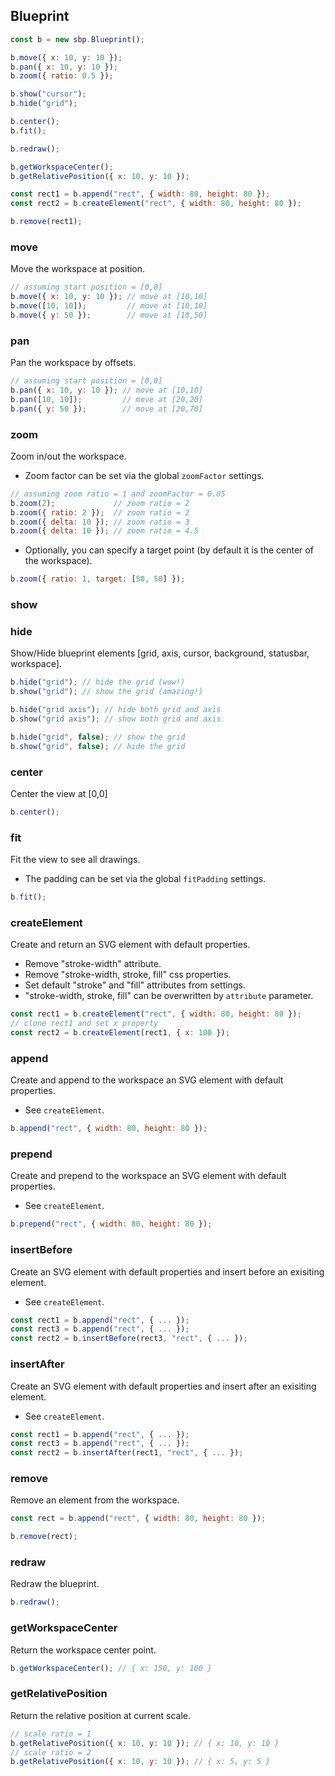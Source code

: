 ## Blueprint

```js
const b = new sbp.Blueprint();

b.move({ x: 10, y: 10 });
b.pan({ x: 10, y: 10 });
b.zoom({ ratio: 0.5 });

b.show("cursor");
b.hide("grid");

b.center();
b.fit();

b.redraw();

b.getWorkspaceCenter();
b.getRelativePosition({ x: 10, y: 10 });

const rect1 = b.append("rect", { width: 80, height: 80 });
const rect2 = b.createElement("rect", { width: 80, height: 80 });

b.remove(rect1);
```

### move

Move the workspace at position.

```js
// assuming start position = [0,0]
b.move({ x: 10, y: 10 }); // move at [10,10]
b.move([10, 10]);         // move at [10,10]
b.move({ y: 50 });        // move at [10,50]
```

### pan

Pan the workspace by offsets.

```js
// assuming start position = [0,0]
b.pan({ x: 10, y: 10 }); // move at [10,10]
b.pan([10, 10]);         // move at [20,20]
b.pan({ y: 50 });        // move at [20,70]
```

### zoom

Zoom in/out the workspace.

- Zoom factor can be set via the global `zoomFactor` settings.

```js
// assuming zoom ratio = 1 and zoomFactor = 0.05
b.zoom(2);             // zoom ratio = 2
b.zoom({ ratio: 2 });  // zoom ratio = 2
b.zoom({ delta: 10 }); // zoom ratio = 3
b.zoom({ delta: 10 }); // zoom ratio = 4.5
```

- Optionally, you can specify a target point (by default it is the center of the workspace).

```js
b.zoom({ ratio: 1, target: [50, 50] });
```

### show
### hide

Show/Hide blueprint elements [grid, axis, cursor, background, statusbar, workspace].

```js
b.hide("grid"); // hide the grid (wow!)
b.show("grid"); // show the grid (amazing!)

b.hide("grid axis"); // hide both grid and axis
b.show("grid axis"); // show both grid and axis

b.hide("grid", false); // show the grid
b.show("grid", false); // hide the grid
```

### center

Center the view at [0,0]

```js
b.center();
```

### fit

Fit the view to see all drawings.

- The padding can be set via the global `fitPadding` settings.

```js
b.fit();
```

### createElement

Create and return an SVG element with default properties.

- Remove "stroke-width" attribute.
- Remove "stroke-width, stroke, fill" css properties.
- Set default "stroke" and "fill" attributes from settings.
- "stroke-width, stroke, fill" can be overwritten by `attribute` parameter.

```js
const rect1 = b.createElement("rect", { width: 80, height: 80 });
// clone rect1 and set x property
const rect2 = b.createElement(rect1, { x: 100 });
```

### append

Create and append to the workspace an SVG element with default properties.

- See `createElement`.

```js
b.append("rect", { width: 80, height: 80 });
```

### prepend

Create and prepend to the workspace an SVG element with default properties.

- See `createElement`.

```js
b.prepend("rect", { width: 80, height: 80 });
```

### insertBefore

Create an SVG element with default properties and insert before an exisiting element.

- See `createElement`.

```js
const rect1 = b.append("rect", { ... });
const rect3 = b.append("rect", { ... });
const rect2 = b.insertBefore(rect3, "rect", { ... });
```

### insertAfter

Create an SVG element with default properties and insert after an exisiting element.

- See `createElement`.

```js
const rect1 = b.append("rect", { ... });
const rect3 = b.append("rect", { ... });
const rect2 = b.insertAfter(rect1, "rect", { ... });
```

### remove

Remove an element from the workspace.

```js
const rect = b.append("rect", { width: 80, height: 80 });

b.remove(rect);
```

### redraw

Redraw the blueprint.

```js
b.redraw();
```

### getWorkspaceCenter

Return the workspace center point.

```js
b.getWorkspaceCenter(); // { x: 150, y: 100 }
```

### getRelativePosition

Return the relative position at current scale.

```js
// scale ratio = 1
b.getRelativePosition({ x: 10, y: 10 }); // { x: 10, y: 10 }
// scale ratio = 2
b.getRelativePosition({ x: 10, y: 10 }); // { x: 5, y: 5 }
```
